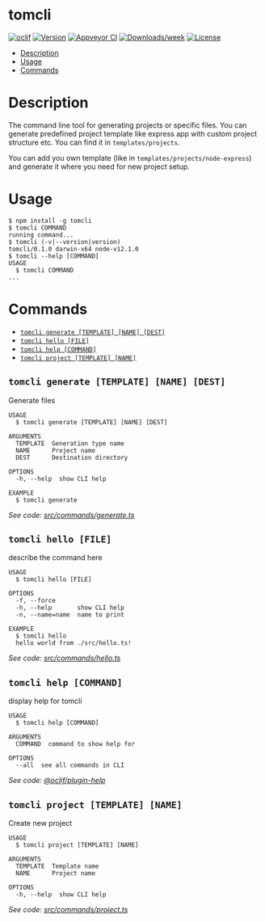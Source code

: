 tomcli
======



[![oclif](https://img.shields.io/badge/cli-oclif-brightgreen.svg)](https://oclif.io)
[![Version](https://img.shields.io/npm/v/tomcli.svg)](https://npmjs.org/package/tomcli)
[![Appveyor CI](https://ci.appveyor.com/api/projects/status/github/tomilenko/tomcli?branch=master&svg=true)](https://ci.appveyor.com/project/tomilenko/tomcli/branch/master)
[![Downloads/week](https://img.shields.io/npm/dw/tomcli.svg)](https://npmjs.org/package/tomcli)
[![License](https://img.shields.io/npm/l/tomcli.svg)](https://github.com/tomilenko/tomcli/blob/master/package.json)

<!-- toc -->
* [Description](#description)
* [Usage](#usage)
* [Commands](#commands)
<!-- tocstop -->
# Description
<!-- description -->

The command line tool for generating projects or specific files. You can generate predefined project template like express app with custom project structure etc. You can find it in `templates/projects`. 

You can add you own template (like in `templates/projects/node-express`) and generate it where you need for new project setup. 

<!-- descriptionstop -->
# Usage
<!-- usage -->
```sh-session
$ npm install -g tomcli
$ tomcli COMMAND
running command...
$ tomcli (-v|--version|version)
tomcli/0.1.0 darwin-x64 node-v12.1.0
$ tomcli --help [COMMAND]
USAGE
  $ tomcli COMMAND
...
```
<!-- usagestop -->
# Commands
<!-- commands -->
* [`tomcli generate [TEMPLATE] [NAME] [DEST]`](#tomcli-generate-template-name-dest)
* [`tomcli hello [FILE]`](#tomcli-hello-file)
* [`tomcli help [COMMAND]`](#tomcli-help-command)
* [`tomcli project [TEMPLATE] [NAME]`](#tomcli-project-template-name)

## `tomcli generate [TEMPLATE] [NAME] [DEST]`

Generate files

```
USAGE
  $ tomcli generate [TEMPLATE] [NAME] [DEST]

ARGUMENTS
  TEMPLATE  Generation type name
  NAME      Project name
  DEST      Destination directory

OPTIONS
  -h, --help  show CLI help

EXAMPLE
  $ tomcli generate
```

_See code: [src/commands/generate.ts](https://github.com/tomilenko/tomcli/blob/v0.1.0/src/commands/generate.ts)_

## `tomcli hello [FILE]`

describe the command here

```
USAGE
  $ tomcli hello [FILE]

OPTIONS
  -f, --force
  -h, --help       show CLI help
  -n, --name=name  name to print

EXAMPLE
  $ tomcli hello
  hello world from ./src/hello.ts!
```

_See code: [src/commands/hello.ts](https://github.com/tomilenko/tomcli/blob/v0.1.0/src/commands/hello.ts)_

## `tomcli help [COMMAND]`

display help for tomcli

```
USAGE
  $ tomcli help [COMMAND]

ARGUMENTS
  COMMAND  command to show help for

OPTIONS
  --all  see all commands in CLI
```

_See code: [@oclif/plugin-help](https://github.com/oclif/plugin-help/blob/v2.2.1/src/commands/help.ts)_

## `tomcli project [TEMPLATE] [NAME]`

Create new project

```
USAGE
  $ tomcli project [TEMPLATE] [NAME]

ARGUMENTS
  TEMPLATE  Template name
  NAME      Project name

OPTIONS
  -h, --help  show CLI help
```

_See code: [src/commands/project.ts](https://github.com/tomilenko/tomcli/blob/v0.1.0/src/commands/project.ts)_
<!-- commandsstop -->
